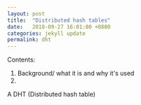 ```yaml
---
layout: post
title:  "Distributed hash tables"
date:   2018-09-27 16:01:00 +0800
categories: jekyll update
permalink: dht
---
```


Contents:
1. Background/ what it is and why it's used
2. 

A DHT (Distributed hash table)